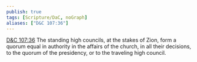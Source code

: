 ```yaml
---
publish: true
tags: [Scripture/DaC, noGraph]
aliases: ["D&C 107:36"]
---
```

[D&C 107:36](https://churchofjesuschrist.org/study/scriptures/dc-testament/dc/107?lang=eng&id=p36#p36) The standing high councils, at the stakes of Zion, form a quorum equal in authority in the affairs of the church, in all their decisions, to the quorum of the presidency, or to the traveling high council.
